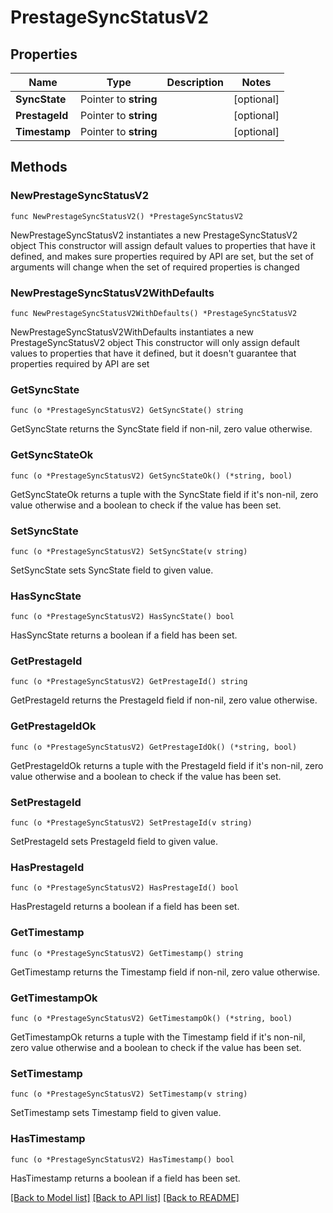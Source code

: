 # PrestageSyncStatusV2

## Properties

Name | Type | Description | Notes
------------ | ------------- | ------------- | -------------
**SyncState** | Pointer to **string** |  | [optional] 
**PrestageId** | Pointer to **string** |  | [optional] 
**Timestamp** | Pointer to **string** |  | [optional] 

## Methods

### NewPrestageSyncStatusV2

`func NewPrestageSyncStatusV2() *PrestageSyncStatusV2`

NewPrestageSyncStatusV2 instantiates a new PrestageSyncStatusV2 object
This constructor will assign default values to properties that have it defined,
and makes sure properties required by API are set, but the set of arguments
will change when the set of required properties is changed

### NewPrestageSyncStatusV2WithDefaults

`func NewPrestageSyncStatusV2WithDefaults() *PrestageSyncStatusV2`

NewPrestageSyncStatusV2WithDefaults instantiates a new PrestageSyncStatusV2 object
This constructor will only assign default values to properties that have it defined,
but it doesn't guarantee that properties required by API are set

### GetSyncState

`func (o *PrestageSyncStatusV2) GetSyncState() string`

GetSyncState returns the SyncState field if non-nil, zero value otherwise.

### GetSyncStateOk

`func (o *PrestageSyncStatusV2) GetSyncStateOk() (*string, bool)`

GetSyncStateOk returns a tuple with the SyncState field if it's non-nil, zero value otherwise
and a boolean to check if the value has been set.

### SetSyncState

`func (o *PrestageSyncStatusV2) SetSyncState(v string)`

SetSyncState sets SyncState field to given value.

### HasSyncState

`func (o *PrestageSyncStatusV2) HasSyncState() bool`

HasSyncState returns a boolean if a field has been set.

### GetPrestageId

`func (o *PrestageSyncStatusV2) GetPrestageId() string`

GetPrestageId returns the PrestageId field if non-nil, zero value otherwise.

### GetPrestageIdOk

`func (o *PrestageSyncStatusV2) GetPrestageIdOk() (*string, bool)`

GetPrestageIdOk returns a tuple with the PrestageId field if it's non-nil, zero value otherwise
and a boolean to check if the value has been set.

### SetPrestageId

`func (o *PrestageSyncStatusV2) SetPrestageId(v string)`

SetPrestageId sets PrestageId field to given value.

### HasPrestageId

`func (o *PrestageSyncStatusV2) HasPrestageId() bool`

HasPrestageId returns a boolean if a field has been set.

### GetTimestamp

`func (o *PrestageSyncStatusV2) GetTimestamp() string`

GetTimestamp returns the Timestamp field if non-nil, zero value otherwise.

### GetTimestampOk

`func (o *PrestageSyncStatusV2) GetTimestampOk() (*string, bool)`

GetTimestampOk returns a tuple with the Timestamp field if it's non-nil, zero value otherwise
and a boolean to check if the value has been set.

### SetTimestamp

`func (o *PrestageSyncStatusV2) SetTimestamp(v string)`

SetTimestamp sets Timestamp field to given value.

### HasTimestamp

`func (o *PrestageSyncStatusV2) HasTimestamp() bool`

HasTimestamp returns a boolean if a field has been set.


[[Back to Model list]](../README.md#documentation-for-models) [[Back to API list]](../README.md#documentation-for-api-endpoints) [[Back to README]](../README.md)


